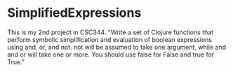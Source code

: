 # SimplifiedExpressions
This is my 2nd project in CSC344.
"Write a set of Clojure functions that perform symbolic simplification and evaluation of boolean expressions using and, or, and not. not will be assumed to take one argument, while and and or will take one or more. You should use false for False and true for True."
